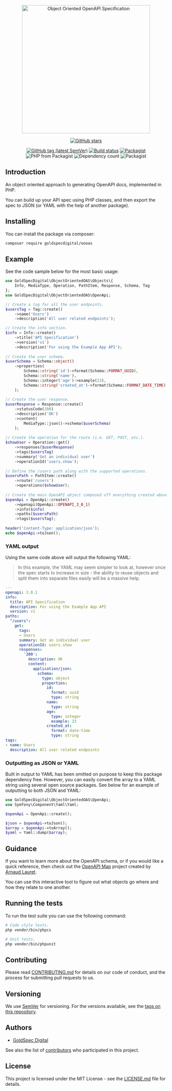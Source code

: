 <p align="center">
    <a href="https://github.com/goldspecdigital/oooas"><img 
        alt="Object Oriented OpenAPI Specification"
        src="https://svgshare.com/i/D70.svg" width="400px"
    ></a>
</p>

<p align="center">
    <a href="https://github.com/goldspecdigital/oooas"><img 
        alt="GitHub stars" 
        src="https://img.shields.io/github/stars/goldspecdigital/oooas.svg?style=social"
    ></a>
</p>

<p align="center">
    <a href="https://github.com/goldspecdigital/oooas/tags"><img 
        alt="GitHub tag (latest SemVer)" 
        src="https://img.shields.io/github/tag/goldspecdigital/oooas.svg"
    ></a>
    <a href="https://travis-ci.com/goldspecdigital/oooas"><img 
        alt="Build status"
        src="https://travis-ci.com/goldspecdigital/oooas.svg?branch=master" 
    ></a>
    <a href="https://packagist.org/packages/goldspecdigital/oooas"><img 
        alt="Packagist" 
        src="https://img.shields.io/packagist/dt/goldspecdigital/oooas.svg"
    ></a>
    <img 
        alt="PHP from Packagist" 
        src="https://img.shields.io/packagist/php-v/goldspecdigital/oooas.svg"
    >
    <img 
        alt="Dependency count"
        src="https://img.shields.io/badge/dependencies-0-brightgreen.svg" 
    >
    <img 
        alt="Packagist" 
        src="https://img.shields.io/packagist/l/goldspecdigital/oooas.svg"
    >
</p>

## Introduction

An object oriented approach to generating OpenAPI docs, implemented in PHP. 

You can build up your API spec using PHP classes, and then export the spec to 
JSON (or YAML with the help of another package).

## Installing

You can install the package via composer:
```bash
composer require goldspecdigital/oooas
```

## Example

See the code sample below for the most basic usage:

```php
use GoldSpecDigital\ObjectOrientedOAS\Objects\{
    Info, MediaType, Operation, PathItem, Response, Schema, Tag
};
use GoldSpecDigital\ObjectOrientedOAS\OpenApi;

// Create a tag for all the user endpoints.
$usersTag = Tag::create()
    ->name('Users')
    ->description('All user related endpoints');

// Create the info section.
$info = Info::create()
    ->title('API Specification')
    ->version('v1')
    ->description('For using the Example App API');
    
// Create the user schema.
$userSchema = Schema::object()
    ->properties(
        Schema::string('id')->format(Schema::FORMAT_UUID),
        Schema::string('name'),
        Schema::integer('age')->example(23),
        Schema::string('created_at')->format(Schema::FORMAT_DATE_TIME)
    );
    
// Create the user response.
$userResponse = Response::create()
    ->statusCode(200)
    ->description('OK')
    ->content(
        MediaType::json()->schema($userSchema)
    );
    
// Create the operation for the route (i.e. GET, POST, etc.).
$showUser = Operation::get()
    ->responses($userResponse)
    ->tags($usersTag)
    ->summary('Get an individual user')
    ->operationId('users.show');
    
// Define the /users path along with the supported operations.
$usersPath = PathItem::create()
    ->route('/users')
    ->operations($showUser);
    
// Create the main OpenAPI object composed off everything created above.
$openApi = OpenApi::create()
    ->openapi(OpenApi::OPENAPI_3_0_1)
    ->info($info)
    ->paths($usersPath)
    ->tags($usersTag);
    
header('Content-Type: application/json');
echo $openApi->toJson();
```

### YAML output

Using the same code above will output the following YAML:

> In this example, the YAML may seem simpler to look at, however once the spec
starts to increase in size - the ability to reuse objects and split them into
separate files easily will be a massive help.

```yaml
---
openapi: 3.0.1
info:
  title: API Specification
  description: For using the Example App API
  version: v1
paths:
  "/users":
    get:
      tags:
      - Users
      summary: Get an individual user
      operationId: users.show
      responses:
        '200':
          description: OK
          content:
            application/json:
              schema:
                type: object
                properties:
                  id:
                    format: uuid
                    type: string
                  name:
                    type: string
                  age:
                    type: integer
                    example: 23
                  created_at:
                    format: date-time
                    type: string
tags:
- name: Users
  description: All user related endpoints
```

### Outputting as JSON or YAML

Built in output to YAML has been omitted on purpose to keep this package
dependency free. However, you can easily convert the array to a YAML string 
using several open source packages. See below for an example of  outputting to 
both JSON and YAML:

```php
use GoldSpecDigital\ObjectOrientedOAS\OpenApi;
use Symfony\Component\Yaml\Yaml;

$openApi = OpenApi::create();

$json = $openApi->toJson();
$array = $openApi->toArray();
$yaml = Yaml::dump($array);
```

## Guidance

If you want to learn more about the OpenAPI schema, or if you would like a quick
reference, then check out the [OpenAPI Map](https://openapi-map.apihandyman.io/?version=3.0) 
project created by [Arnaud Lauret](http://apihandyman.io/).

You can use this interactive tool to figure out what objects go where and how
they relate to one another.

## Running the tests

To run the test suite you can use the following command:

```bash
# Code style tests.
php vendor/bin/phpcs

# Unit tests.
php vendor/bin/phpunit
```

## Contributing

Please read [CONTRIBUTING.md](CONTRIBUTING.md) for details on our code of 
conduct, and the process for submitting pull requests to us.

## Versioning

We use [SemVer](http://semver.org/) for versioning. For the versions available, 
see the [tags on this repository](https://github.com/goldspecdigital/oooas/tags). 

## Authors

* [GoldSpec Digital](https://github.com/goldspecdigital)

See also the list of [contributors](https://github.com/goldspecdigital/oooas/contributors) 
who participated in this project.

## License

This project is licensed under the MIT License - see the [LICENSE.md](LICENSE.md) 
file for details.
